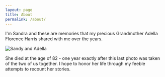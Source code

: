 ```yaml
---
layout: page
title: About
permalink: /about/
---
```


I'm Sandra and these are memories that my precious Grandmother Adella Florence Harris shared with me over the years. 

<img src="https://brownsuit.github.io/images/mom_and_ggma2.jpg" alt="Sandy and Adella"  />


She died at the age of 82 - one year exactly after this last photo was taken of the two of us together. I hope to honor her life through my feeble attempts to recount her stories.

